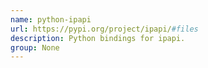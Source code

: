 ```yaml
---
name: python-ipapi
url: https://pypi.org/project/ipapi/#files
description: Python bindings for ipapi.
group: None
---
```

